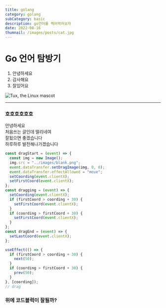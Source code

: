 ```yaml
---
title: golang
category: golang
subCategory: basic
description: go언어를 찍어먹어보자
date: 2022-08-16
thumnail: /images/posts/cat.jpg
---
```


# Go 언어 탐방기

1. 안녕하세요
2. 감사해요
3. 잘있어요

![Tux, the Linux mascot](/images/posts/cat.jpg)

---

### 호호호호호호

안녕하세요\
처음쓰는 글인데 떨리네여\
잘됬으면 좋겠습니다\
하루하루 발전해나가겠습니다

```js
const dragStart = (event) => {
  const img = new Image();
  img.src = "../images/blank.png";
  event.dataTransfer.setDragImage(img, 0, 0);
  event.dataTransfer.effectAllowed = "move";
  setCoording(event.clientX);
  setFirstCoord(event.clientX);
};
const dragging = (event) => {
  setCoording(event.clientX);
  if (firstCoord > coording + 30) {
    setFirstCoord(event.clientX);
  }
  if (coording > firstCoord + 30) {
    setFirstCoord(event.clientX);
  }
};
const dragEnd = (event) => {
  setLastCoord(event.clientX);
};

useEffect(() => {
  if (firstCoord > coording + 30) {
    next(50);
  }
  if (coording > firstCoord + 30) {
    prev(50);
  }
}, [coording]);
// drag
```

### 위에 코드블럭이 잘될까?
